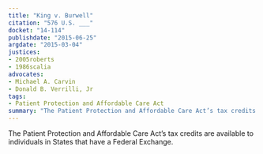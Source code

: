 ```yaml
---
title: "King v. Burwell"
citation: "576 U.S. ___"
docket: "14-114"
publishdate: "2015-06-25"
argdate: "2015-03-04"
justices:
- 2005roberts
- 1986scalia
advocates:
- Michael A. Carvin
- Donald B. Verrilli, Jr
tags:
- Patient Protection and Affordable Care Act
summary: "The Patient Protection and Affordable Care Act’s tax credits are available to individuals in States that have a Federal Exchange."
---
```

The Patient Protection and Affordable Care Act’s tax credits are available to individuals in States that have a Federal Exchange.


